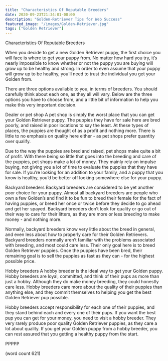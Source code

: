 ```yaml
---
title: "Characteristics Of Reputable Breeders"
date: 2020-09-23T21:34:01-08:00
description: "Golden-Retriever Tips for Web Success"
featured_image: "/images/Golden-Retriever.jpg"
tags: ["Golden Retriever"]
---
```


Characteristics Of Reputable Breeders

When you decide to get a new Golden Retriever puppy, the first choice you will face is where to get your puppy from.  No matter how hard you try, it’s nearly impossible to know whether or not the puppy you are buying will grow up to be healthy and strong.  In order to even assume that your puppy will grow up to be healthy, you’ll need to trust the individual you get your Golden from.

There are three options available to you, in terms of breeders.  You should carefully think about each one, as they all will vary.  Below are the three options you have to choose from, and a little bit of information to help you make this very important decision.

Dealer or pet shop
A pet shop is simply the worst place that you can get your Golden Retriever puppy.  The puppies they have for sale here are bred poorly, and raised in poor locations to say the least.  At these types of places, the puppies are thought of as a profit and nothing more.  There is little to no emphasis on quality here either - as pet shops prefer quantity over qualify.

Due to the way the puppies are bred and raised, pet shops make quite a bit of profit.  With there being so little that goes into the breeding and care of the puppies, pet shops make a lot of money.  They mainly rely on impulse buying, not giving you a lot of time to evaluate the puppies that they have for sale.  If you’re looking for an addition to your family, and a puppy that you know is healthy, you’d be better off looking somewhere else for your puppy.

Backyard breeders
Backyard breeders are considered to be yet another poor choice for your puppy.  Almost all backyard breeders are people who own a few Golden’s and find it to be fun to breed their female for the fact of having puppies, or breed her once or twice before they decide to go ahead and get her spayed.  Backyard breeders don’t look for quality or go out of their way to care for their litters, as they are more or less breeding to make money - and nothing more.

Normally, backyard breeders know very little about the breed in general, and even less about how to properly care for their Golden Retrievers.  Backyard breeders normally aren’t familiar with the problems associated with breeding, and most could care less.  Their only goal here is to breed Golden Retriever puppies.  Once the puppies have been bred, their remaining goal is to sell the puppies as fast as they can - for the highest possible price.

Hobby breeders
A hobby breeder is the ideal way to get your Golden puppy.  Hobby breeders are loyal, committed, and think of their pups as more than just a hobby.  Although they do make money breeding, they could honestly care less.  Hobby breeders care more about the quality of their puppies than anything else, and they commit themselves to helping you get the best Golden Retriever pup possible.

Hobby breeders accept responsibility for each one of their puppies, and they stand behind each and every one of their pups.  If you want the best pup you can get for your money, you need to visit a hobby breeder.  They very rarely produce poor quality Golden Retriever puppies, as they care a lot about quality.  If you get your Golden puppy from a hobby breeder, you can rest assured that you getting a healthy puppy from the start.

PPPPP

(word count 621)
